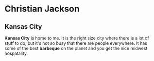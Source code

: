 # Christian Jackson
## Kansas City

**Kansas City** is home to me. It is the right size city where there is a lot of stuff to do, but it's not so busy that there are people everywhere. It has some of the best **barbeque** on the planet and you get the nice midwest hospatality.